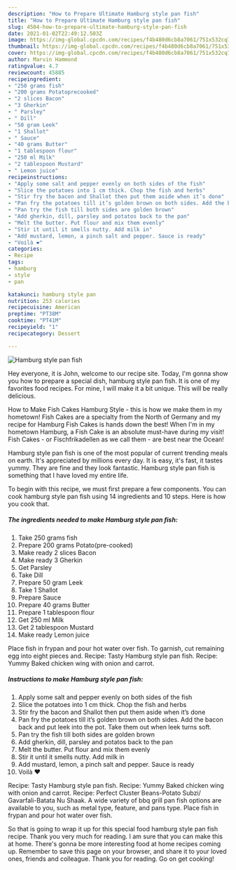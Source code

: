 ```yaml
---
description: "How to Prepare Ultimate Hamburg style pan fish"
title: "How to Prepare Ultimate Hamburg style pan fish"
slug: 4504-how-to-prepare-ultimate-hamburg-style-pan-fish
date: 2021-01-02T22:49:12.503Z
image: https://img-global.cpcdn.com/recipes/f4b480d6cb8a7061/751x532cq70/hamburg-style-pan-fish-recipe-main-photo.jpg
thumbnail: https://img-global.cpcdn.com/recipes/f4b480d6cb8a7061/751x532cq70/hamburg-style-pan-fish-recipe-main-photo.jpg
cover: https://img-global.cpcdn.com/recipes/f4b480d6cb8a7061/751x532cq70/hamburg-style-pan-fish-recipe-main-photo.jpg
author: Marvin Hammond
ratingvalue: 4.7
reviewcount: 45885
recipeingredient:
- "250 grams fish"
- "200 grams Potatoprecooked"
- "2 slices Bacon"
- "3 Gherkin"
- " Parsley"
- " Dill"
- "50 gram Leek"
- "1 Shallot"
- " Sauce"
- "40 grams Butter"
- "1 tablespoon flour"
- "250 ml Milk"
- "2 tablespoon Mustard"
- " Lemon juice"
recipeinstructions:
- "Apply some salt and pepper evenly on both sides of the fish"
- "Slice the potatoes into 1 cm thick. Chop the fish and herbs"
- "Stir fry the bacon and Shallot then put them aside when it’s done"
- "Pan fry the potatoes till it’s golden brown on both sides. Add the bacon back and put leek into the pot. Take them out when leek turns soft."
- "Pan try the fish till both sides are golden brown"
- "Add gherkin, dill, parsley and potatos back to the pan"
- "Melt the butter. Put flour and mix them evenly"
- "Stir it until it smells nutty. Add milk in"
- "Add mustard, lemon, a pinch salt and pepper. Sauce is ready"
- "Voilà ❤️"
categories:
- Recipe
tags:
- hamburg
- style
- pan

katakunci: hamburg style pan 
nutrition: 253 calories
recipecuisine: American
preptime: "PT38M"
cooktime: "PT41M"
recipeyield: "1"
recipecategory: Dessert

---
```



![Hamburg style pan fish](https://img-global.cpcdn.com/recipes/f4b480d6cb8a7061/751x532cq70/hamburg-style-pan-fish-recipe-main-photo.jpg)

Hey everyone, it is John, welcome to our recipe site. Today, I'm gonna show you how to prepare a special dish, hamburg style pan fish. It is one of my favorites food recipes. For mine, I will make it a bit unique. This will be really delicious.

How to Make Fish Cakes Hamburg Style - this is how we make them in my hometown! Fish Cakes are a specialty from the North of Germany and my recipe for Hamburg Fish Cakes is hands down the best! When I&#39;m in my hometown Hamburg, a Fish Cake is an absolute must-have during my visit! Fish Cakes - or Fischfrikadellen as we call them - are best near the Ocean!

Hamburg style pan fish is one of the most popular of current trending meals on earth. It's appreciated by millions every day. It is easy, it's fast, it tastes yummy. They are fine and they look fantastic. Hamburg style pan fish is something that I have loved my entire life.


To begin with this recipe, we must first prepare a few components. You can cook hamburg style pan fish using 14 ingredients and 10 steps. Here is how you cook that.

<!--inarticleads1-->

##### The ingredients needed to make Hamburg style pan fish:

1. Take 250 grams fish
1. Prepare 200 grams Potato(pre-cooked)
1. Make ready 2 slices Bacon
1. Make ready 3 Gherkin
1. Get  Parsley
1. Take  Dill
1. Prepare 50 gram Leek
1. Take 1 Shallot
1. Prepare  Sauce
1. Prepare 40 grams Butter
1. Prepare 1 tablespoon flour
1. Get 250 ml Milk
1. Get 2 tablespoon Mustard
1. Make ready  Lemon juice


Place fish in frypan and pour hot water over fish. To garnish, cut remaining egg into eight pieces and. Recipe: Tasty Hamburg style pan fish. Recipe: Yummy Baked chicken wing with onion and carrot. 

<!--inarticleads2-->

##### Instructions to make Hamburg style pan fish:

1. Apply some salt and pepper evenly on both sides of the fish
1. Slice the potatoes into 1 cm thick. Chop the fish and herbs
1. Stir fry the bacon and Shallot then put them aside when it’s done
1. Pan fry the potatoes till it’s golden brown on both sides. Add the bacon back and put leek into the pot. Take them out when leek turns soft.
1. Pan try the fish till both sides are golden brown
1. Add gherkin, dill, parsley and potatos back to the pan
1. Melt the butter. Put flour and mix them evenly
1. Stir it until it smells nutty. Add milk in
1. Add mustard, lemon, a pinch salt and pepper. Sauce is ready
1. Voilà ❤️


Recipe: Tasty Hamburg style pan fish. Recipe: Yummy Baked chicken wing with onion and carrot. Recipe: Perfect Cluster Beans-Potato Subzi/ Gavarfali-Batata Nu Shaak. A wide variety of bbq grill pan fish options are available to you, such as metal type, feature, and pans type. Place fish in frypan and pour hot water over fish. 

So that is going to wrap it up for this special food hamburg style pan fish recipe. Thank you very much for reading. I am sure that you can make this at home. There's gonna be more interesting food at home recipes coming up. Remember to save this page on your browser, and share it to your loved ones, friends and colleague. Thank you for reading. Go on get cooking!
